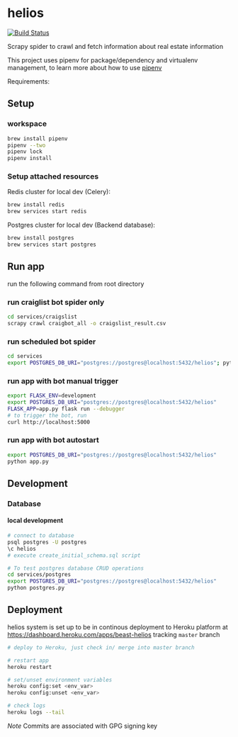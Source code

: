 # helios

[![Build Status](https://travis-ci.org/PXMYH/helios.svg?branch=master)](https://travis-ci.org/PXMYH/helios)

Scrapy spider to crawl and fetch information about real estate information

This project uses pipenv for package/dependency and virtualenv management, to learn more about how to use [pipenv](https://pipenv.readthedocs.io/en/latest/)

Requirements:

## Setup

### workspace

```bash
brew install pipenv
pipenv --two
pipenv lock
pipenv install
```

### Setup attached resources

Redis cluster for local dev (Celery):

```bash
brew install redis
brew services start redis
```

Postgres cluster for local dev (Backend database):

```bash
brew install postgres
brew services start postgres
```

## Run app

run the following command from root directory

### run craiglist bot spider only

```bash
cd services/craigslist
scrapy crawl craigbot_all -o craigslist_result.csv
```

### run scheduled bot spider

```bash
cd services
export POSTGRES_DB_URI="postgres://postgres@localhost:5432/helios"; python bots.py
```

### run app with bot manual trigger

```bash
export FLASK_ENV=development
export POSTGRES_DB_URI="postgres://postgres@localhost:5432/helios"
FLASK_APP=app.py flask run --debugger
# to trigger the bot, run
curl http://localhost:5000
```

### run app with bot autostart

```bash
export POSTGRES_DB_URI="postgres://postgres@localhost:5432/helios"
python app.py

```

## Development

### Database

#### local development

```bash
# connect to database
psql postgres -U postgres
\c helios
# execute create_initial_schema.sql script

# To test postgres database CRUD operations
cd services/postgres
export POSTGRES_DB_URI="postgres://postgres@localhost:5432/helios"
python postgres.py
```

## Deployment

helios system is set up to be in continous deployment to Heroku platform at https://dashboard.heroku.com/apps/beast-helios tracking `master` branch

```bash
# deploy to Heroku, just check in/ merge into master branch

# restart app
heroku restart

# set/unset environment variables
heroku config:set <env_var>
heroku config:unset <env_var>

# check logs
heroku logs --tail
```

_Note_
Commits are associated with GPG signing key
